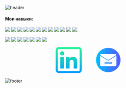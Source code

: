 ![header](https://capsule-render.vercel.app/api?type=waving&height=300&color=0:11c09d,100:793dc2&text=👋%20Привет,%20я%20Александра-nl-Frontend%20Developer&reversal=false&section=header&descAlign=100&descAlignY=44&fontAlign=50&textBg=false&descSize=4&fontSize=35&fontAlignY=35&fontColor=ffffff)
#### Мои навыки: 
![](https://img.shields.io/badge/React-informational?style=flat&logo=react&logoColor=white&color=11c09d)
![](https://img.shields.io/badge/Redux-informational?style=flat&logo=redux&logoColor=white&color=11c09d)
![](https://img.shields.io/badge/Angular-informational?style=flat&logo=redux&logoColor=white&color=11c09d)
![](https://img.shields.io/badge/AngularJS-informational?style=flat&logo=redux&logoColor=white&color=11c09d)
![](https://img.shields.io/badge/JavaScript-informational?style=flat&logo=javascript&logoColor=white&color=11c09d)
![](https://img.shields.io/badge/TypeScript-informational?style=flat&logo=javascript&logoColor=white&color=11c09d)
![](https://img.shields.io/badge/HTML-informational?style=flat&logo=html5&logoColor=white&color=11c09d)
![](https://img.shields.io/badge/CSS-informational?style=flat&logo=css3&logoColor=white&color=11c09d)
![](https://img.shields.io/badge/Bootstrap-informational?style=flat&logo=bootstrap&logoColor=white&color=11c09d)
![](https://img.shields.io/badge/Axios-informational?style=flat&logo=axios&logoColor=white&color=11c09d)
![](https://img.shields.io/badge/i18next-informational?style=flat&logo=i18next&logoColor=white&color=11c09d)
![](https://img.shields.io/badge/Jest-informational?style=flat&logo=jest&logoColor=white&color=11c09d)

![](https://img.shields.io/badge/Git-informational?style=flat&logo=git&logoColor=white&color=793dc2)
![](https://img.shields.io/badge/GitHub-informational?style=flat&logo=github&logoColor=white&color=793dc2)
![](https://img.shields.io/badge/GitHubActions-informational?style=flat&logo=githubactions&logoColor=white&color=793dc2)
![](https://img.shields.io/badge/ESLint-informational?style=flat&logo=eslint&logoColor=white&color=793dc2)
![](https://img.shields.io/badge/WebPack-informational?style=flat&logo=webpack&logoColor=white&color=793dc2)
![](https://img.shields.io/badge/Vercel-informational?style=flat&logo=vercel&logoColor=white&color=793dc2)
![](https://img.shields.io/badge/Railway-informational?style=flat&logo=railway&logoColor=white&color=793dc2)


<p align="center">
   <a href="https://t.me/aleksandraman12" target="_blank" rel="noreferrer" style="margin: 20px;><img src="assets/telegramm.png" width="85" height="85"" /></a>  
   <a href="www.linkedin.com/in/александра-золотухина-a9241521a" target="_blank" rel="noreferrer" style="margin: 20px;"><img src="assets/linkedin.png" width="85" height="85" /></a> 
   <a href="mailto:aleksandra12mail@mail.ru" target="_blank" rel="noreferrer" style="margin: 20px;"><img src="assets/email.png" width="85" height="85" /></a> 
</p>

![footer](https://capsule-render.vercel.app/api?type=waving&height=100&color=0:793dc2,100:11c09d&section=footer&reversal=false&descAlignY=60)
